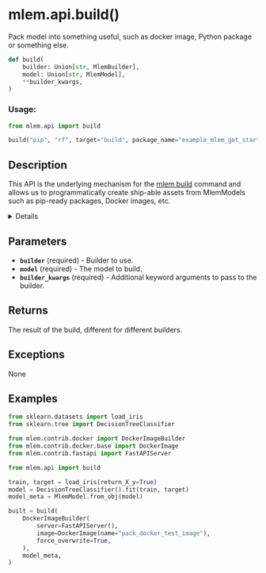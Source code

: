 # mlem.api.build()

Pack model into something useful, such as docker image, Python package or
something else.

```py
def build(
    builder: Union[str, MlemBuilder],
    model: Union[str, MlemModel],
    **builder_kwargs,
)
```

### Usage:

```py
from mlem.api import build

build("pip", "rf", target="build", package_name="example_mlem_get_started")
```

## Description

This API is the underlying mechanism for the
[mlem build](/doc/command-reference/build) command and allows us to
programmatically create ship-able assets from MlemModels such as pip-ready
packages, Docker images, etc.

<details>

### The arguments supplied to this method can be found with `mlem types` command

```cli
$ mlem types builder pip
Type mlem.contrib.pip.base.PipBuilder
MlemABC parent type: builder
MlemABC type: pip
MlemObject type name: builder
Create a directory python package
Fields:
[required] package_name: str
        Name of python package
[required] target: str
        Path to save result
[not required] templates_dir: List[str] = []
        list of directories to look for jinja templates
[not required] templates_dir.0: str = None
        Element of templates_dir
[not required] python_version: str = None
        Required python version
[not required] short_description: str = ""
        short_description
[not required] url: str = ""
        url
[not required] email: str = ""
        author's email
[not required] author: str = ""
        author's name
[not required] version: str = "0.0.0"
        package version
[not required] additional_setup_kwargs: Dict[str, any] = {}
        additional parameters for setup()
[not required] additional_setup_kwargs.key: any = None
        Element of additional_setup_kwargs
```

</details>

## Parameters

- **`builder`** (required) - Builder to use.
- **`model`** (required) - The model to build.
- **`builder_kwargs`** (required) - Additional keyword arguments to pass to the
  builder.

## Returns

The result of the build, different for different builders.

## Exceptions

None

## Examples

```py
from sklearn.datasets import load_iris
from sklearn.tree import DecisionTreeClassifier

from mlem.contrib.docker import DockerImageBuilder
from mlem.contrib.docker.base import DockerImage
from mlem.contrib.fastapi import FastAPIServer

from mlem.api import build

train, target = load_iris(return_X_y=True)
model = DecisionTreeClassifier().fit(train, target)
model_meta = MlemModel.from_obj(model)

built = build(
    DockerImageBuilder(
        server=FastAPIServer(),
        image=DockerImage(name="pack_docker_test_image"),
        force_overwrite=True,
    ),
    model_meta,
)
```

